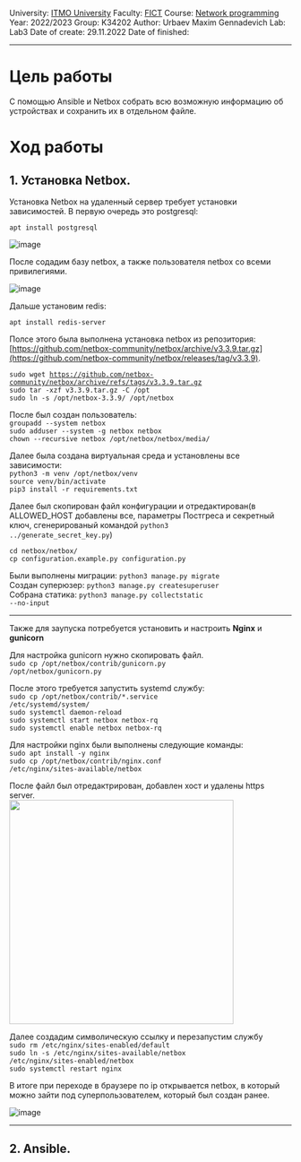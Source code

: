 University: [ITMO University](https://itmo.ru/ru/)
Faculty: [FICT](https://fict.itmo.ru)
Course: [Network programming](https://github.com/itmo-ict-faculty/network-programming)
Year: 2022/2023
Group: K34202
Author: Urbaev Maxim Gennadevich
Lab: Lab3
Date of create: 29.11.2022
Date of finished: 
___

# Цель работы

С помощью Ansible и Netbox собрать всю возможную информацию об устройствах и сохранить их в отдельном файле.

# Ход работы
## 1. Установка Netbox.

Установка Netbox на удаленный сервер требует установки зависимостей. В первую очередь это postgresql:

<code>apt install postgresql</code>

![image](https://user-images.githubusercontent.com/67152968/204385637-3903dc41-3174-455a-bea8-180fde78ecc8.png)

После содадим базу netbox, а также пользователя netbox со всеми привилегиями.

![image](https://user-images.githubusercontent.com/67152968/204386377-a7c028ba-07e0-417d-a867-07e948ae9587.png)

Дальше установим redis:

<code>apt install redis-server</code>

Полсе этого была выполнена установка netbox из репозитория: [https://github.com/netbox-community/netbox/archive/v3.3.9.tar.gz](https://github.com/netbox-community/netbox/releases/tag/v3.3.9).

<code>sudo wget https://github.com/netbox-community/netbox/archive/refs/tags/v3.3.9.tar.gz</code>  
<code>sudo tar -xzf v3.3.9.tar.gz -C /opt</code>  
<code>sudo ln -s /opt/netbox-3.3.9/ /opt/netbox</code>  

После был создан пользователь:  
<code>groupadd --system netbox</code>  
<code>sudo adduser --system -g netbox netbox</code>  
<code>chown --recursive netbox /opt/netbox/netbox/media/</code>  

Далее была создана виртуальная среда и установлены все зависимости:  
<code>python3 -m venv /opt/netbox/venv</code>  
<code>source venv/bin/activate</code>  
<code>pip3 install -r requirements.txt</code>

Далее был скопирован файл конфигурации и отредактирован(в ALLOWED_HOST добавлены все, параметры Постгреса и секретный ключ, сгенерированый командой <code>python3 ../generate_secret_key.py</code>)

<code>cd netbox/netbox/</code>  
<code>cp configuration.example.py configuration.py</code>

Были выполнены миграции: <code>python3 manage.py migrate</code>  
Создан суперюзер: <code>python3 manage.py createsuperuser</code>  
Собрана статика: <code>python3 manage.py collectstatic --no-input</code>

---

Также для заупуска потребуется установить и настроить **Nginx** и **gunicorn**

Для настройка gunicorn нужно скопировать файл.  
<code>sudo cp /opt/netbox/contrib/gunicorn.py /opt/netbox/gunicorn.py</code>

После этого требуется запустить systemd службу:  
<code>sudo cp /opt/netbox/contrib/*.service /etc/systemd/system/</code>  
<code>sudo systemctl daemon-reload</code>  
<code>sudo systemctl start netbox netbox-rq</code>  
<code>sudo systemctl enable netbox netbox-rq</code>  

Для настройки nginx были выполнены следующие команды:  
<code>sudo apt install -y nginx</code>  
<code>sudo cp /opt/netbox/contrib/nginx.conf /etc/nginx/sites-available/netbox</code>

После файл был отредактрирован, добавлен хост и удалены https server.  
<img src=https://user-images.githubusercontent.com/67152968/205461094-e6961900-e2b9-4287-846c-d62b109c06c7.png width=400>

Далее создадим символическую ссылку и перезапустим службу  
<code>sudo rm /etc/nginx/sites-enabled/default</code>  
<code>sudo ln -s /etc/nginx/sites-available/netbox /etc/nginx/sites-enabled/netbox</code>  
<code>sudo systemctl restart nginx</code>  

В итоге при переходе в браузере по ip открывается netbox, в который можно зайти под суперпользователем, который был создан ранее.

![image](https://user-images.githubusercontent.com/67152968/205461270-565abf8c-4b72-4671-851d-265f1258f380.png)


---
## 2. Ansible.

